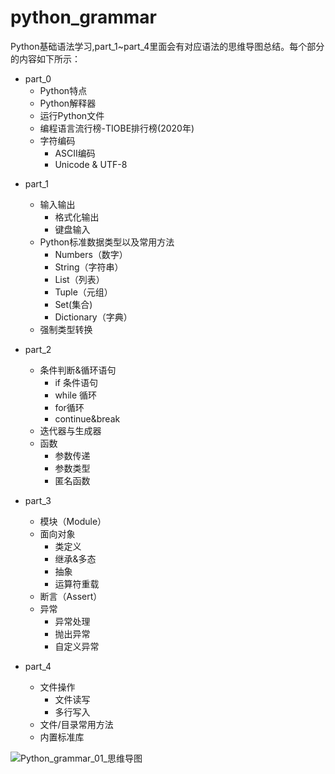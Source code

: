 # python_grammar
Python基础语法学习,part_1~part_4里面会有对应语法的思维导图总结。每个部分的内容如下所示：<br>
+ part_0
    - Python特点
    - Python解释器
    - 运行Python文件
    - 编程语言流行榜-TIOBE排行榜(2020年)
    - 字符编码
        - ASCII编码
        - Unicode & UTF-8
* part_1
    - 输入输出
        - 格式化输出
        - 键盘输入
    - Python标准数据类型以及常用方法
        - Numbers（数字） 
        - String（字符串） 
        - List（列表） 
        - Tuple（元组） 
        - Set(集合) 
        - Dictionary（字典）
    - 强制类型转换

* part_2
    - 条件判断&循环语句
        - if 条件语句
        - while 循环
        - for循环
        - continue&break
    - 迭代器与生成器
    - 函数
        - 参数传递
        - 参数类型
        - 匿名函数

* part_3
    - 模块（Module）
    - 面向对象
        - 类定义
        - 继承&多态
        - 抽象
        - 运算符重载
    - 断言（Assert）
    - 异常
        - 异常处理
        - 抛出异常
        - 自定义异常
        
* part_4
    - 文件操作
        - 文件读写
        - 多行写入
    - 文件/目录常用方法
    - 内置标准库


![Python_grammar_01_思维导图](https://github.com/whyAndBetter/python_grammar/blob/main/part_1/Python_grammar_01_思维导图.jpg)

